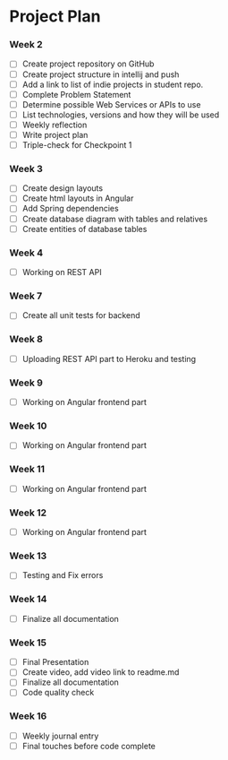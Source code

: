 # Project Plan

### Week 2
- [ ] Create project repository on GitHub
- [ ] Create project structure in intellij and push
- [ ] Add a link to list of indie projects in student repo.
- [ ] Complete Problem Statement
- [ ] Determine possible Web Services or APIs to use
- [ ] List technologies, versions and how they will be used
- [ ] Weekly reflection
- [ ] Write project plan
- [ ] Triple-check for Checkpoint 1

### Week 3
- [ ] Create design layouts
- [ ] Create html layouts in Angular
- [ ] Add Spring dependencies
- [ ] Create database diagram with tables and relatives
- [ ] Create entities of database tables

### Week 4
- [ ] Working on REST API

### Week 7
- [ ] Create all unit tests for backend

### Week 8

- [ ] Uploading REST API part to Heroku and testing

### Week 9
- [ ] Working on Angular frontend part

### Week 10
- [ ] Working on Angular frontend part

### Week 11
- [ ] Working on Angular frontend part

### Week 12
- [ ] Working on Angular frontend part

### Week 13
- [ ] Testing and Fix errors

### Week 14
- [ ] Finalize all documentation

### Week 15
-[ ] Final Presentation
-[ ] Create video, add video link to readme.md
-[ ] Finalize all documentation
-[ ] Code quality check

### Week 16
-[ ] Weekly journal entry
-[ ] Final touches before code complete
